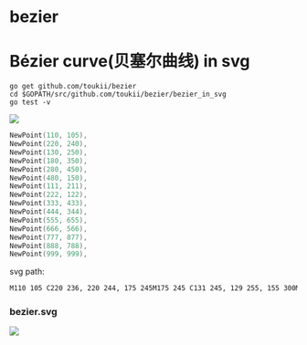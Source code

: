 # bezier

Bézier curve(贝塞尔曲线) in svg
=============

```
go get github.com/toukii/bezier
cd $GOPATH/src/github.com/toukii/bezier/bezier_in_svg
go test -v
```

![](http://7xku3c.com1.z0.glb.clouddn.com/github/bezier_svg.svg)


```go
NewPoint(110, 105),
NewPoint(220, 240),
NewPoint(130, 250),
NewPoint(180, 350),
NewPoint(280, 450),
NewPoint(480, 150),
NewPoint(111, 211),
NewPoint(222, 122),
NewPoint(333, 433),
NewPoint(444, 344),
NewPoint(555, 655),
NewPoint(666, 566),
NewPoint(777, 877),
NewPoint(888, 788),
NewPoint(999, 999),
```

svg path:

```svg
M110 105 C220 236, 220 244, 175 245M175 245 C131 245, 129 255, 155 300M155 300 C175 344, 185 356, 230 400M230 400 C258 465, 302 435, 380 300M380 300 C483 155, 477 145, 295 180M295 180 C116 211, 106 211, 166 166M166 166 C204 104, 240 140, 277 277M277 277 C315 415, 351 451, 388 388M388 388 C426 326, 462 362, 499 499M499 499 C537 637, 573 673, 610 610M610 610 C648 548, 684 584, 721 721M721 721 C759 859, 795 895, 832 832M832 832 C869 778, 907 798, 999 999
```

### bezier.svg

![](http://7xku3c.com1.z0.glb.clouddn.com/github/bezier.svg?v=0.1)
